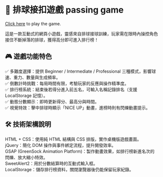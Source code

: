 # 🏐 排球接扣遊戲 passing game
[Click here](<https://jlo-1992.github.io/passing-game/index.html>) to play the game.

這是一款互動式的網頁小遊戲，靈感來自排球接球訓練，玩家需在限時內操控角色接住不斷掉落的排球，獲得高分即可進入排行榜！  
## 🎮 遊戲功能特色    
✅ 多難度選擇：提供 Beginner / Intermediate / Professional 三種模式，影響球速、重力、數量與生成頻率。  
✅ 倒數計時挑戰：每局時間有限，考驗玩家的反應與操作精準度。  
✅ 排行榜系統：結束後若得分進入前五名，可輸入名稱記錄排名（支援 LocalStorage 記憶）。  
✅ 動態分數顯示：即時更新得分、最高分與時間。  
✅ 視覺特效：擊中排球時顯示「NICE UP」動畫，進榜時則有閃爍動畫提示。  
## 🛠 技術架構說明    
HTML + CSS：使用純 HTML 結構與 CSS 排版，實作桌機版遊戲畫面。  
jQuery：簡化 DOM 操作與事件綁定流程，提升開發效率。  
GSAP (GreenSock Animation Platform)：製作動畫效果，如排行榜新進名次的閃爍、放大縮小特效。  
SweetAlert2：用於分數結算時的互動式輸入框。  
LocalStorage：儲存排行榜資料，關閉瀏覽器後仍能保留玩家紀錄。  
